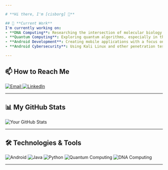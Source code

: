 ```yaml
---

# **Hi there, I'm [cisborg] 👋**

## 🔭 **Current Work**
I'm currently working on:
- **DNA Computing**: Researching the intersection of molecular biology and advanced computing.
- **Quantum Computing**: Exploring quantum algorithms, especially in the field of machine learning and cryptography.
- **Android Development**: Creating mobile applications with a focus on user experience and security.
- **Android Cybersecurity**: Using Kali Linux and other penetration testing tools to secure mobile applications.

---
```


## 📫 **How to Reach Me**
<div>
  <a href="mailto:crisprboggs@gmail.com">
    <img src="https://img.shields.io/badge/Email-crisprboggs@gmail.com-blue?style=flat&logo=gmail" alt="Email" />
  </a>
  <a href="https://www.linkedin.com/in/yourprofile">
    <img src="https://img.shields.io/badge/LinkedIn-YourProfile-blue?style=flat&logo=linkedin" alt="LinkedIn" />
  </a>
</div>

---

## 📊 **My GitHub Stats**
![Your GitHub Stats](https://github-readme-stats.vercel.app/api?username=cisborg&show_icons=true&hide_title=true&count_private=true&theme=radical)

---

## 🛠️ **Technologies & Tools**
<div>
  <img src="https://img.shields.io/badge/Android-3DDC84?style=flat&logo=android&logoColor=white" alt="Android" />
  <img src="https://img.shields.io/badge/Java-ED8B00?style=flat&logo=java&logoColor=white" alt="Java" />
  <img src="https://img.shields.io/badge/Python-3776AB?style=flat&logo=python&logoColor=white" alt="Python" />
  <img src="https://img.shields.io/badge/Quantum%20Computing-6B8E23?style=flat&logo=quantum&logoColor=white" alt="Quantum Computing" />
  <img src="https://img.shields.io/badge/DNA%20Computing-FF6347?style=flat&logo=dna&logoColor=white" alt="DNA Computing" />
</div>

---
